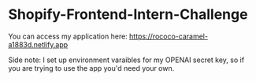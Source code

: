 # Shopify-Frontend-Intern-Challenge

You can access my application here: https://rococo-caramel-a1883d.netlify.app

Side note: I set up environment varaibles for my OPENAI secret key, so if you are trying to use the app you'd need your own.

